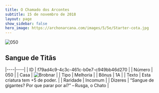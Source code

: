 ```yaml
---
title: O Chamado dos Arcontes
subtitle: 15 de novembro de 2018
layout: page
show_sidebar: false
hero_image: https://archonarcana.com/images/5/5e/Starter-cota.jpg
---
```


![050](https://cdn.keyforgegame.com/media/card_front/pt/341_050_3GJFRPFVMF7M_pt.png)

## Sangue de Titãs

|----|----|
| ID | f79ad4c9-4c3c-461c-b0e7-c949bb46d270 |
| Número | 050 |
| Casa | ![Brobnar](https://archonarcana.com/images/thumb/e/e0/Brobnar.png/22px-Brobnar.png "Brobnar") |
| Tipo | Melhoria |
| Bônus | 1A |
| Texto | Esta criatura tem +5 de poder. |
| Raridade | Incomum |
| Dizeres | “Sangue de gigantes? Por que parar por aí?” – Rusga, o Chato |